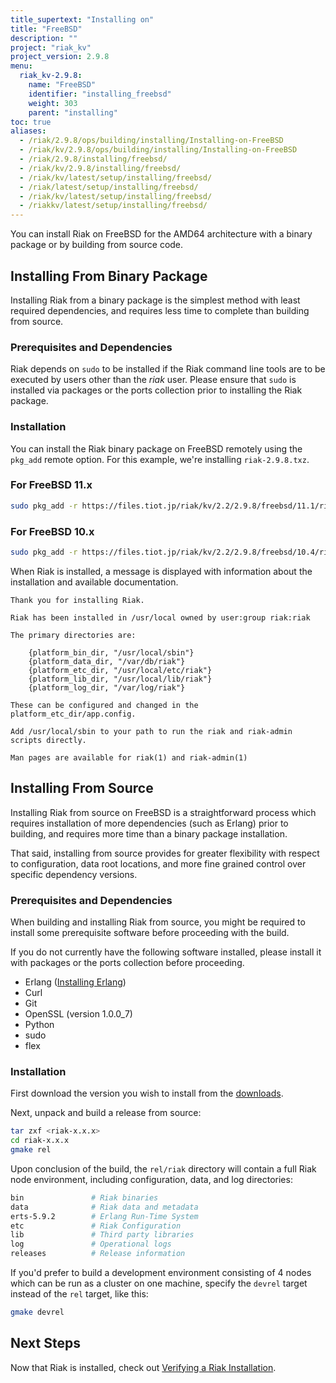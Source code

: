 ```yaml
---
title_supertext: "Installing on"
title: "FreeBSD"
description: ""
project: "riak_kv"
project_version: 2.9.8
menu:
  riak_kv-2.9.8:
    name: "FreeBSD"
    identifier: "installing_freebsd"
    weight: 303
    parent: "installing"
toc: true
aliases:
  - /riak/2.9.8/ops/building/installing/Installing-on-FreeBSD
  - /riak/kv/2.9.8/ops/building/installing/Installing-on-FreeBSD
  - /riak/2.9.8/installing/freebsd/
  - /riak/kv/2.9.8/installing/freebsd/
  - /riak/kv/latest/setup/installing/freebsd/
  - /riak/latest/setup/installing/freebsd/
  - /riak/kv/latest/setup/installing/freebsd/
  - /riakkv/latest/setup/installing/freebsd/
---
```




[install source erlang]: {{<baseurl>}}riak/kv/2.9.8/setup/installing/source/erlang
[downloads]: {{<baseurl>}}riak/kv/2.9.8/downloads/
[install verify]: {{<baseurl>}}riak/kv/2.9.8/setup/installing/verify

You can install Riak on FreeBSD for the AMD64 architecture with a binary package or by building from source code.

## Installing From Binary Package

Installing Riak from a binary package is the simplest method with least required dependencies, and requires less time to complete than building from source.

### Prerequisites and Dependencies

Riak depends on `sudo` to be installed if the Riak command line tools are to be executed by users other than the *riak* user. Please ensure that `sudo` is installed via packages or the ports collection prior to installing the Riak package.

### Installation

You can install the Riak binary package on FreeBSD remotely using the
`pkg_add` remote option. For this example, we're installing `riak-2.9.8.txz`.

### For FreeBSD 11.x

```bash
sudo pkg_add -r https://files.tiot.jp/riak/kv/2.2/2.9.8/freebsd/11.1/riak-2.9.8.txz
```


### For FreeBSD 10.x

```bash
sudo pkg_add -r https://files.tiot.jp/riak/kv/2.2/2.9.8/freebsd/10.4/riak-2.9.8.txz
```

When Riak is installed, a message is displayed with information about the installation and available documentation.

```
Thank you for installing Riak.

Riak has been installed in /usr/local owned by user:group riak:riak

The primary directories are:

    {platform_bin_dir, "/usr/local/sbin"}
    {platform_data_dir, "/var/db/riak"}
    {platform_etc_dir, "/usr/local/etc/riak"}
    {platform_lib_dir, "/usr/local/lib/riak"}
    {platform_log_dir, "/var/log/riak"}

These can be configured and changed in the platform_etc_dir/app.config.

Add /usr/local/sbin to your path to run the riak and riak-admin scripts directly.

Man pages are available for riak(1) and riak-admin(1)
```

## Installing From Source

Installing Riak from source on FreeBSD is a straightforward process which requires installation of more dependencies (such as Erlang) prior to building, and requires more time than a binary package installation.

That said, installing from source provides for greater flexibility with respect to configuration, data root locations, and more fine grained control over specific dependency versions.

### Prerequisites and Dependencies

When building and installing Riak from source, you might be required to install some prerequisite software before proceeding with the build.

If you do not currently have the following software installed, please install it with packages or the ports collection before proceeding.

* Erlang ([Installing Erlang][install source erlang])
* Curl
* Git
* OpenSSL (version 1.0.0_7)
* Python
* sudo
* flex

### Installation
First download the version you wish to install from the [downloads][downloads].

Next, unpack and build a release from source:

```bash
tar zxf <riak-x.x.x>
cd riak-x.x.x
gmake rel
```

Upon conclusion of the build, the `rel/riak` directory will contain a full Riak node environment, including configuration, data, and log directories:

```bash
bin               # Riak binaries
data              # Riak data and metadata
erts-5.9.2        # Erlang Run-Time System
etc               # Riak Configuration
lib               # Third party libraries
log               # Operational logs
releases          # Release information
```

If you'd prefer to build a development environment consisting of 4 nodes which can be run as a cluster on one machine, specify the `devrel` target instead of the `rel` target, like this:

```bash
gmake devrel
```

## Next Steps

Now that Riak is installed, check out [Verifying a Riak Installation][install verify].




